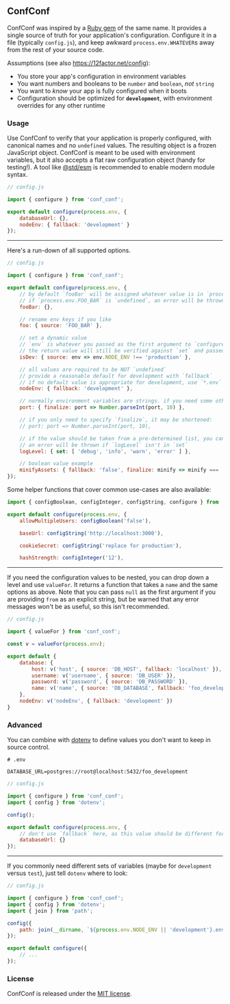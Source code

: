 ## ConfConf

ConfConf was inspired by a [Ruby gem](https://rubygems.org/gems/conf_conf) of the same name. It provides a single source of truth for your application's configuration. Configure it in a file (typically `config.js`), and keep awkward `process.env.WHATEVER`s away from the rest of your source code.

Assumptions (see also https://12factor.net/config):

* You store your app's configuration in environment variables
* You want numbers and booleans to be `number` and `boolean`, *not* `string`
* You want to *know* your app is fully configured when it boots
* Configuration should be optimized for **`development`**, with environment overrides for any other runtime


### Usage

Use ConfConf to verify that your application is properly configured, with canonical names and no `undefined` values. The resulting object is a frozen JavaScript object. ConfConf is meant to be used with environment variables, but it also accepts a flat raw configuration object (handy for testing!). A tool like [@std/esm](https://www.npmjs.com/package/@std/esm) is recommended to enable modern module syntax.

```javascript
// config.js

import { configure } from 'conf_conf';

export default configure(process.env, {
	databaseUrl: {},
	nodeEnv: { fallback: 'development' }
});
```

---

Here's a run-down of all supported options.

```javascript
// config.js

import { configure } from 'conf_conf';

export default configure(process.env, {
	// by default `fooBar` will be assigned whatever value is in `process.env.FOO_BAR`
	// if `process.env.FOO_BAR` is `undefined`, an error will be thrown
	fooBar: {},

	// rename env keys if you like
	foo: { source: 'FOO_BAR' },

	// set a dynamic value
	// `env` is whatever you passed as the first argument to `configure`
	// the return value will still be verified against `set` and passed through `finalize`, so keep that in mind if you don't return a string
	isDev: { source: env => env.NODE_ENV !== 'production' },

	// all values are required to be NOT `undefined`
	// provide a reasonable default for development with `fallback`
	// if no default value is appropriate for development, use `*.env` files (see Advanced)
	nodeEnv: { fallback: 'development' },

	// normally environment variables are strings. if you need some other type, use `finalize`
	port: { finalize: port => Number.parseInt(port, 10) },

	// if you only need to specify `finalize`, it may be shortened:
	// port: port => Number.parseInt(port, 10),

	// if the value should be taken from a pre-determined list, you can do that too
	// an error will be thrown if `logLevel` isn't in `set`
	logLevel: { set: [ 'debug', 'info', 'warn', 'error' ] },

	// boolean value example
	minifyAssets: { fallback: 'false', finalize: minify => minify === 'true', set: [ 'true', 'false' ] }
});
```

Some helper functions that cover common use-cases are also available:

```javascript
import { configBoolean, configInteger, configString, configure } from 'conf_conf';

export default configure(process.env, {
	allowMultipleUsers: configBoolean('false'),

	baseUrl: configString('http://localhost:3000'),

	cookieSecret: configString('replace for production'),

	hashStrength: configInteger('12'),
```

---

If you need the configuration values to be nested, you can drop down a level and use `valueFor`. It returns a function that takes a `name` and the same options as above. Note that you can pass `null` as the first argument if you are providing `from` as an explicit string, but be warned that any error messages won't be as useful, so this isn't recommended.

```javascript
// config.js

import { valueFor } from 'conf_conf';

const v = valueFor(process.env);

export default {
	database: {
		host: v('host', { source: 'DB_HOST', fallback: 'localhost' }),
		username: v('username', { source: 'DB_USER' }),
		password: v('password', { source: 'DB_PASSWORD' }),
		name: v('name', { source: 'DB_DATABASE', fallback: 'foo_development' }),
	},
	nodeEnv: v('nodeEnv', { fallback: 'development' })
}
```


### Advanced

You can combine with [dotenv](https://www.npmjs.com/package/dotenv) to define values you don't want to keep in source control.

```
# .env

DATABASE_URL=postgres://root@localhost:5432/foo_development
```

```javascript
// config.js

import { configure } from 'conf_conf';
import { config } from 'dotenv';

config();

export default configure(process.env, {
	// don't use `fallback` here, as this value should be different for each developer
	databaseUrl: {}
});
```

---

If you commonly need different sets of variables (maybe for `development` versus `test`), just tell `dotenv` where to look:

```javascript
// config.js

import { configure } from 'conf_conf';
import { config } from 'dotenv';
import { join } from 'path';

config({
	path: join(__dirname, `${process.env.NODE_ENV || 'development'}.env`)
});

export default configure({
	// ...
});
```

### License

ConfConf is released under the [MIT license](http://opensource.org/licenses/MIT).
